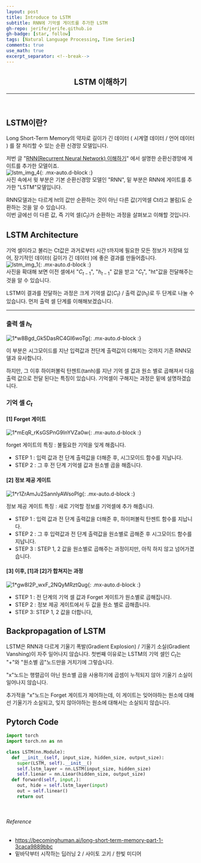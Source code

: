 ```yaml
---
layout: post
title: Introduce to LSTM
subtitle: RNN에 기억셀 게이트를 추가한 LSTM
gh-repo: jerife/jerife.github.io
gh-badge: [star, follow]
tags: [Natural Language Processing, Time Series]
comments: true
use_math: true
excerpt_separator: <!--break-->
---
```

<div align=center><h2>LSTM 이해하기</h2></div>
<!--break-->

----

 <br/>

## LSTM이란?
Long Short-Term Memory의 약자로 길이가 긴 데이터 ( 시계열 데이터 / 언어 데이터 ) 를 잘 처리할 수 있는 순환 신경망 모델입니다.

저번 글 "[RNN(Recurrent Neural Network) 이해하기](https://jerife.github.io/2021-06-05-rnn/)" 에서 설명한 순환신경망에 게이트를 추가한 모델이죠. <br/>
![lstm_img_4](https://user-images.githubusercontent.com/68190553/120913053-308cdd00-c6cf-11eb-9572-9c0e0cd6bcb0.png){: .mx-auto.d-block :} <br/>
사진 속에서 윗 부분은 기본 순환신경망 모델인 "RNN", 밑 부분은 RNN에 게이트를 추가한 "LSTM"모델입니다. 

RNN모델과는 다르게 ht의 값만 순환하는 것이 아닌 다른 값(기억셀 Ct라고 불림)도 순환하는 것을 알 수 있습니다. <br/>
이번 글에선 이 다른 값, 즉 기억 셀($C_{t}$)가 순환하는 과정을 살펴보고 이해할 것입니다.
 

## LSTM Architecture
기억 셀이라고 불리는 Ct값은 과거로부터 시간 t까지에 필요한 모든 정보가 저장돼 있어, 장기적인 데이터( 길이가 긴 데이터 )에 좋은 결과를 만들어줍니다. <br/>
![lstm_img_1](https://user-images.githubusercontent.com/68190553/120913233-7b5b2480-c6d0-11eb-8eb4-3706594e6b0b.jpeg){: .mx-auto.d-block :} <br/>
사진을 확대해 보면 이전 셀에서 "$C_{t-1}$", "$h_{t-1}$" 값을 받고 "$C_{t}$", "ht"값을 전달해주는 것을 알 수 있습니다.

LSTM이 결과를 전달하는 과정은 크게 기억셀 값($C_{t}$) / 출력 값($h_{t}$)로 두 단계로 나눌 수 있습니다. 먼저 출력 셀 단계를 이해해보겠습니다. 


***
### 출력 셀 $h_{t}$

![1*w8Bgd_Gk5DasRC4GI6woTg](https://user-images.githubusercontent.com/68190553/120913640-78adfe80-c6d3-11eb-843a-67c476f84579.png){: .mx-auto.d-block :} 

이 부분은 시그모이드를 지난 입력값과 전단계 출력값이 더해지는 것까지 기존 RNN모델과 유사합니다.  

하지만, 그 이후  하이퍼볼릭 탄젠트(tanh)를 지난 기억 셀 값과 원소 별로 곱해져서 다음 출력 값으로 전달 된다는 특징이 있습니다. 기억셀이 구해지는 과정은 밑에 설명하겠습니다. 


### 기억 셀 $C_{t}$
#### [1] Forget 게이트 

![1*mEqR_rKsGSPnG9InYVZa0w](https://user-images.githubusercontent.com/68190553/120913405-04269000-c6d2-11eb-82cd-9973a6226b41.png){: .mx-auto.d-block :}

forget 게이트의 특징 : 불필요한 기억을 잊게 해줍니다. 

*  STEP 1 :  입력 값과 전 단계 출력값을 더해준 후, 시그모이드 함수를 지납니다.
*  STEP 2 :  그 후 전 단계 기억셀 값과 원소별 곱을 해줍니다.



#### [2] 정보 제공 게이트 

![1*r1ZrAmJu2SannlyAWsoPlg](https://user-images.githubusercontent.com/68190553/120913539-b65e5780-c6d2-11eb-82d1-39aa15ed5f21.png){: .mx-auto.d-block :} 

정보 제공 게이트 특징 : 새로 기억할 정보를 기억셀에 추가 해줍니다. 

* STEP 1 : 입력 값과 전 단계 출력값을 더해준 후, 하이퍼볼릭 탄젠트 함수를 지납니다.
* STEP 2 : 그 후 입력값과 전 단계 출력값을  원소별로 곱해준 후 시그모이드 함수를 지납니다.
* STEP 3 : STEP 1, 2 값을 원소별로 곱해주는 과정이지만, 아직 하지 않고 넘어가겠습니다.



#### [3] 이후, [1]과 [2]가 합쳐지는 과정 

![1*gw8I2P_wxF_2NQyMRztQug](https://user-images.githubusercontent.com/68190553/120913803-d42cbc00-c6d4-11eb-868d-6305930169c6.png){: .mx-auto.d-block :}

* STEP 1 : 전 단계의 기억 셀 값과 Forget 게이트가 원소별로 곱해집니다.
* STEP 2 : 정보 제공 게이트에서 두 값을 원소 별로 곱해줍니다.
* STEP 3: STEP 1, 2 값을 더합니다,



## Backpropagation of LSTM
LSTM은 RNN과 다르게 기울기 폭발(Gradient Explosion) / 기울기 소실(Gradient Vanshing)이 자주 일어나지 않습니다. 첫번째 이유로는 LSTM의 기억 셀인 $C_{t}$는 "+"와 "원소별 곱"노드만을 거치기에 그렇습니다. 

"x"노드는 행렬곱이 아닌 원소별 곱을 사용하기에 곱셈이 누적되지 않아 기울기 소실이 일어나지 않습니다. 

추가적을 "x"노드는 Forget 게이트가 제어하는데, 이 게이트는 잊어야하는 원소에 대해선 기울기가 소실되고, 잊지 않아야하는 원소에 대해서는 소실되지 않습니다. 


## Pytorch Code
```python
import torch
import torch.nn as nn

class LSTM(nn.Module):
  def __init__(self, input_size, hidden_size, output_size):
    super(LSTM, self).__init__()
    self.lstm_layer = nn.LSTM(input_size, hidden_size)
    self.lienar = nn.Liear(hidden_size, output_size)
  def forward(self, input,):
    out, hide = self.lstm_layer(input)
    out = self.linear()
    return out
```
<br/>

###### Reference
* https://becominghuman.ai/long-short-term-memory-part-1-3caca9889bbc
* 밑바닥부터 시작하는 딥러닝 2 / 사이토 고키 / 한빛 미디어
